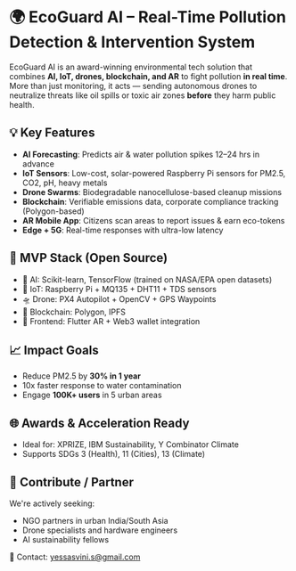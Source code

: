 # 🌍 EcoGuard AI – Real-Time Pollution Detection & Intervention System

EcoGuard AI is an award-winning environmental tech solution that combines **AI, IoT, drones, blockchain, and AR** to fight pollution **in real time**. More than just monitoring, it acts — sending autonomous drones to neutralize threats like oil spills or toxic air zones **before** they harm public health.

## 💡 Key Features
- **AI Forecasting**: Predicts air & water pollution spikes 12–24 hrs in advance
- **IoT Sensors**: Low-cost, solar-powered Raspberry Pi sensors for PM2.5, CO2, pH, heavy metals
- **Drone Swarms**: Biodegradable nanocellulose-based cleanup missions
- **Blockchain**: Verifiable emissions data, corporate compliance tracking (Polygon-based)
- **AR Mobile App**: Citizens scan areas to report issues & earn eco-tokens
- **Edge + 5G**: Real-time responses with ultra-low latency

## 🚀 MVP Stack (Open Source)
- 🧠 AI: Scikit-learn, TensorFlow (trained on NASA/EPA open datasets)
- 🔧 IoT: Raspberry Pi + MQ135 + DHT11 + TDS sensors
- 🛸 Drone: PX4 Autopilot + OpenCV + GPS Waypoints
- 🔗 Blockchain: Polygon, IPFS
- 📱 Frontend: Flutter AR + Web3 wallet integration

## 📈 Impact Goals
- Reduce PM2.5 by **30% in 1 year**
- 10x faster response to water contamination
- Engage **100K+ users** in 5 urban areas

## 🌐 Awards & Acceleration Ready
- Ideal for: XPRIZE, IBM Sustainability, Y Combinator Climate
- Supports SDGs 3 (Health), 11 (Cities), 13 (Climate)

## 🤝 Contribute / Partner
We're actively seeking:
- NGO partners in urban India/South Asia
- Drone specialists and hardware engineers
- AI sustainability fellows

📧 Contact: yessasvini.s@gmail.com
